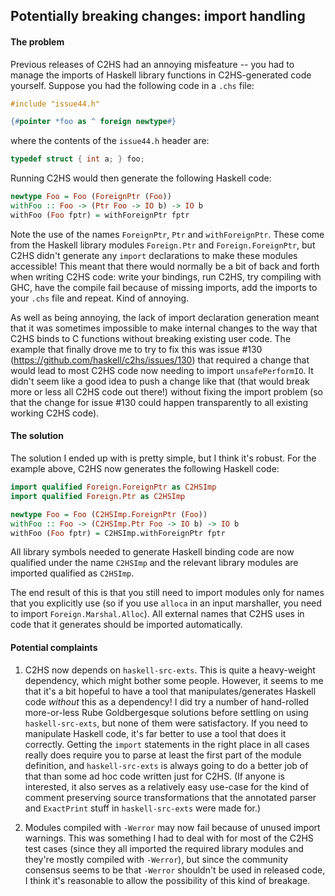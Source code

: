 ## Potentially breaking changes: import handling

#### The problem

Previous releases of C2HS had an annoying misfeature -- you had to
manage the imports of Haskell library functions in C2HS-generated code
yourself.  Suppose you had the following code in a `.chs` file:

``` haskell
#include "issue44.h"

{#pointer *foo as ^ foreign newtype#}
```

where the contents of the `issue44.h` header are:

``` c
typedef struct { int a; } foo;
```

Running C2HS would then generate the following Haskell code:

``` haskell
newtype Foo = Foo (ForeignPtr (Foo))
withFoo :: Foo -> (Ptr Foo -> IO b) -> IO b
withFoo (Foo fptr) = withForeignPtr fptr
```

Note the use of the names `ForeignPtr`, `Ptr` and `withForeignPtr`.
These come from the Haskell library modules `Foreign.Ptr` and
`Foreign.ForeignPtr`, but C2HS didn't generate any `import`
declarations to make these modules accessible!  This meant that there
would normally be a bit of back and forth when writing C2HS code:
write your bindings, run C2HS, try compiling with GHC, have the
compile fail because of missing imports, add the imports to your
`.chs` file and repeat.  Kind of annoying.

As well as being annoying, the lack of import declaration generation
meant that it was sometimes impossible to make internal changes to the
way that C2HS binds to C functions without breaking existing user
code.  The example that finally drove me to try to fix this was issue
#130 (https://github.com/haskell/c2hs/issues/130) that required a
change that would lead to most C2HS code now needing to import
`unsafePerformIO`.  It didn't seem like a good idea to push a change
like that (that would break more or less all C2HS code out there!)
without fixing the import problem (so that the change for issue #130
could happen transparently to all existing working C2HS code).


#### The solution

The solution I ended up with is pretty simple, but I think it's
robust.  For the example above, C2HS now generates the following
Haskell code:

``` haskell
import qualified Foreign.ForeignPtr as C2HSImp
import qualified Foreign.Ptr as C2HSImp

newtype Foo = Foo (C2HSImp.ForeignPtr (Foo))
withFoo :: Foo -> (C2HSImp.Ptr Foo -> IO b) -> IO b
withFoo (Foo fptr) = C2HSImp.withForeignPtr fptr
```

All library symbols needed to generate Haskell binding code are now
qualified under the name `C2HSImp` and the relevant library modules
are imported qualified as `C2HSImp`.

The end result of this is that you still need to import modules only
for names that you explicitly use (so if you use `alloca` in an input
marshaller, you need to import `Foreign.Marshal.Alloc`).  All external
names that C2HS uses in code that it generates should be imported
automatically.


#### Potential complaints

1. C2HS now depends on `haskell-src-exts`.  This is quite a
   heavy-weight dependency, which might bother some people.  However,
   it seems to me that it's a bit hopeful to have a tool that
   manipulates/generates Haskell code *without* this as a dependency!
   I did try a number of hand-rolled more-or-less Rube Goldbergesque
   solutions before settling on using `haskell-src-exts`, but none of
   them were satisfactory.  If you need to manipulate Haskell code,
   it's far better to use a tool that does it correctly.  Getting the
   `import` statements in the right place in all cases really does
   require you to parse at least the first part of the module
   definition, and `haskell-src-exts` is always going to do a better
   job of that than some ad hoc code written just for C2HS.  (If
   anyone is interested, it also serves as a relatively easy use-case
   for the kind of comment preserving source transformations that the
   annotated parser and `ExactPrint` stuff in `haskell-src-exts` were
   made for.)

2. Modules compiled with `-Werror` may now fail because of unused
   import warnings.  This was something I had to deal with for most of
   the C2HS test cases (since they all imported the required library
   modules and they're mostly compiled with `-Werror`), but since the
   community consensus seems to be that `-Werror` shouldn't be used in
   released code, I think it's reasonable to allow the possibility of
   this kind of breakage.
